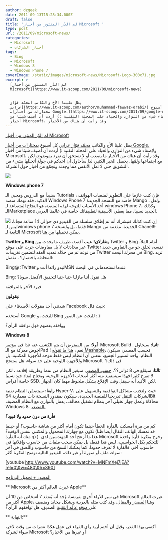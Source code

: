 ```yaml
---
author: dzgeek
date: 2011-09-13T15:28:34.000Z
draft: false
title: 'لم الدّر المنثور من أخبار Microsoft '
type: post
url: /2011/09/microsoft-news/
categories:
  - Microsoft
  - أخبار الشركات
tags:
  - Bing
  - Microsoft
  - Windows 8
  - Windows Phone 7
coverImage: /static/images/microsoft-news/Microsoft-Logo-300x71.jpg
excerpt: >-
  [لم الدّر المنثور من أخبار
  Microsoft](https://www.it-scoop.com/2011/09/microsoft-news)


  يطل علينا الأخ والكاتب [محمّد فوّاز
  عرابي](https://www.it-scoop.com/author/muhammad-fawwaz-orabi/) كل أسبوع
  ب[مختارات من أخبار Google،](https://www.it-scoop.com/2011/09/google-news-4/)
  ولإضفاء شيء من التوازن والحياد على المجلة التقنية :) أردت أن أضيف شيئا من
  أخبار Microsoft، وقد رأيت أن هناك من الأخبار
---
```

[لم الدّر المنثور من أخبار Microsoft](https://www.it-scoop.com/2011/09/microsoft-news)

يطل علينا الأخ والكاتب [محمّد فوّاز عرابي](https://www.it-scoop.com/author/muhammad-fawwaz-orabi/) كل أسبوع ب[مختارات من أخبار Google،](https://www.it-scoop.com/2011/09/google-news-4/) ولإضفاء شيء من التوازن والحياد على المجلة التقنية :) أردت أن أضيف شيئا من أخبار Microsoft، وقد رأيت أن هناك من الأخبار ما يصعب أو لا تستحق أن تفرد بموضوع، لكن مع اجتماعها ولمّها، يحصل الخير الكثير، لذا سأحاول أن آخذكم في جولة أتخللها بشيء من التشويق حتى لا تمل الأنفس مما وجدته وتجمّع من أخبار حول الشركة.

![](/static/images/microsoft-news/Microsoft-Logo-300x71.jpg)

**Windows phone 7**

سنبدأ مع الدروس ومحبي الـ Tutorials ، فإن كنت عازما على التطوير لمنصات الهواتف الذكية، فقد تهمك منصة Windows Phone 7 خاصة مع النسخة الجديدة Mango ، ولعل أحد الأسباب للتوجه لهذه المنصة، هو النجاح المتصاعد لـ windows Phone 7، وكذلك الـMarketplace الجديد نسبيا، مما يعطي الأسبقية لتطبيقاتك خاصة في عالمنا العربي.

![](/static/images/microsoft-news/6012.clip_image001\_47DD9A7E-300x170.png) إن كنت كذلك فنبشرك أنه تم إطلاق سلسلة من الفيديو ذي حوالي 14 ساعة مجانا، ليس لـwindows phone 7 فقط، بل ولنسخة Mango الجديدة، مقدمة من Chanel9 التابعة لـ Microsoft يمكن تحميلها [من هنا](http://blogs.msdn.com/b/microsoft_press/archive/2011/09/08/mango-jump-start-videos-just-released.aspx).

**Twitter و Bing يتغازلان!** عيب أقصد، طريف ما يحدث بين Twitter و Bing أمام الملأ، عبر محادثات لا بل مفاوضات جرت على موقع Twitter نفسه، لخلق جو من التفاوض جديد من نوعه تم من خلاله تمديد العقد لتضمين تغريدات Twitter في محرك البحث Bing، تريد المحادثة باختصار؟ ، تفضل:

Bing@ :Twitter تبدو رائعا أنت وMSN عندما تستخدماني في البحث

Bing: هل نقول أننا مازلنا جنبا جنبا لتحقيق الأفضل سويا؟

فيرد الآخر بالموافقة

**يقولون:**

شدتني أحد مقولات الأصدقاء على Facebook حيث قال:

أستخدم Google للبحث، و Bing للبحث عن الصور : )

ووافقه بعضهم فهل توافقه الرأي؟

**Windows 8**

**أولا:** من المفترض أن يتم الكشف عنه غدا في مؤتمر  Microsoft Build . **ثانيا:** سيحاول خوض معركة مع الـiPad ! نعم ، [هذا ما تقوله Mashable](http://mashable.com/2011/09/13/windows-8-column/?utm_source=feedburner\&utm_medium=feed\&utm_campaign=Feed%3A+Mashable+%28Mashable%29)، فحسب المصدر، سيكون النظام: واحد لتسيير الجميع، بمعنى أن النظام ليس فقط موجه للأجهزة المكتبية، بل وللأجهزة اللوحية على حد سواء، هل ستنجح Microsoft  في ذلك؟

**ثالثا:** سيقلع في 8 ثواني؟؟، [حسب المصدر](http://news.softpedia.com/news/Windows-8-Boots-in-8-Seconds-220917.shtml)، سيغير النظام من نمط وطريقة إقلاعه ، لكن لا تفرح كثيرا فهذا سيستفيد منه أكثر أصحاب الأجهزة اللوحية، ويحتاج لعتاد جيد نسبيا خاصة أقراص SSD، لكن الأكيد أنه سيقل وقت الإقلاع بشكل ملحوظ مهما كان الجهاز.

**رابعا:** سيتضمّن النظام تقنية Hyper-V، حيث ولتجنب مشاكل التوافقية وللتسهيل على الشركات التنقل تدريجيا للمنصة الجديدة، سيكون بمقدور النسخة ذات معمارية 64Bit محاكاة وعمل جهاز تخيلي آخر بنظام تشغيل مخالف، يعمل بالتوازي مع النظام المضيف Windows 8. [المصدر.](http://blogs.msdn.com/b/b8/archive/2011/09/07/bringing-hyper-v-to-windows-8.aspx)

**فأرة من دون حدود ولا قيود؟**

كم من مرة أمسكت بالفأرة الخطأ حينما تكون أمام أكثر من شاشة حاسوب؟ أو حينما تكون مع جهازك المحمول والمكتبي بنفس الوقت؟ (قد تمسك الهاتف النقال أيضا ظنا منك أنه الفأرة :p )  هذا ما أزعج أحد المهندسين لدى Microsoft وخرج بفكرة فأرة واحدة للتحكم بكل الحواسيب، ليس هذا فقط، بل يمكن سحب ملفات من حاسوب وإفلاتها في حاسوب آخر، فالفأرة لا تعرف حدودا، كما يمكنك النسخ من حاسوب واللصق في آخر سواء، ملف أو صورة أو غير ذلك، الفيديو التالية توضح الفكرة أكثر:

\[youtube http://www.youtube.com/watch?v=MNFmXej7jEA?rel=0\&w=480\&h=390]

[المصدر + تحميل البرنامج](http://blogs.technet.com/b/next/archive/2011/09/09/microsoft-garage-download-mouse-without-borders.aspx)

\*\* Microsoft غيرت العالم أكثر من Apple\*\*

في سبر للآراء أُجريَ بفرنسا، وُجد أنه يَعتقد 7 أشخاص من 10 أن Microsoft غيرت العالم أكثر من Apple، وهنا [المصدر والمقال](http://www.businessinsider.com/yes-microsoft-did-change-the-world-more-than-apple-2011-9)، وقد كتب مثله بالعربية وبشكل محايد ومنصف على[ موقع عالم التقنية](http://www.tech-wd.com/wd/2011/09/12/microsoft-changed-the-world-more-than-apple/?utm_source=feedburner\&utm_medium=feed\&utm_campaign=Feed%3A+tech-wd+%28tech-wd%29) الصديق، هل توافقهم الرأي؟

\*\* النهاية:\*\*

أكتفي بهذا القدر، وقبل أن أختم أريد رأي القراء في عمل هكذا نشرات من وقت لآخر، سواء لشركة Microsoft أو غيرها من الأخبار؟
